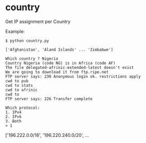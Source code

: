 country
=======

Get IP assignment per Country

Example: 


    $ python country.py 

    ['Afghanistan', 'Aland Islands' ... 'Zimbabwe']

    Which country ? Nigeria
    Country Nigeria (code NG) is in Africa (code AF)
    The file delegated-afrinic-extended-latest doesn't exist
    We are going to download it from ftp.ripe.net
    FTP server says: 230 Anonymous login ok. restrictions apply
    cwd to pub
    cwd to stats
    cwd to afrinic
    cwd to 
    FTP server says: 226 Transfer complete

    Which protocol:
    1. IPv4
    2. IPv6
    3. Both
    > 1

   ['196.222.0.0/16', '196.220.240.0/20', ...
